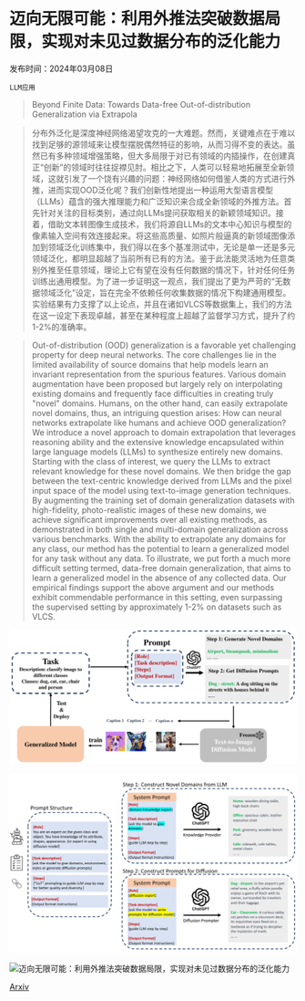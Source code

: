 # 迈向无限可能：利用外推法突破数据局限，实现对未见过数据分布的泛化能力

发布时间：2024年03月08日

`LLM应用`

> Beyond Finite Data: Towards Data-free Out-of-distribution Generalization via Extrapola

> 分布外泛化是深度神经网络渴望攻克的一大难题。然而，关键难点在于难以找到足够的源领域来让模型摆脱偶然特征的影响，从而习得不变的表达。虽然已有多种领域增强策略，但大多局限于对已有领域的内插操作，在创建真正“创新”的领域时往往捉襟见肘。相比之下，人类可以轻易地拓展至全新领域，这就引发了一个饶有兴趣的问题：神经网络如何借鉴人类的方式进行外推，进而实现OOD泛化呢？我们创新性地提出一种运用大型语言模型（LLMs）蕴含的强大推理能力和广泛知识来合成全新领域的外推方法。首先针对关注的目标类别，通过向LLMs提问获取相关的新颖领域知识。接着，借助文本转图像生成技术，我们将源自LLMs的文本中心知识与模型的像素输入空间有效连接起来。将这些高质量、如照片般逼真的新领域图像添加到领域泛化训练集中，我们得以在多个基准测试中，无论是单一还是多元领域泛化，都明显超越了当前所有已有的方法。鉴于此法能灵活地为任意类别外推至任意领域，理论上它有望在没有任何数据的情况下，针对任何任务训练出通用模型。为了进一步证明这一观点，我们提出了更为严苛的“无数据领域泛化”设定，旨在完全不依赖任何收集数据的情况下构建通用模型。实验结果有力支撑了以上论点，并且在诸如VLCS等数据集上，我们的方法在这一设定下表现卓越，甚至在某种程度上超越了监督学习方式，提升了约1-2\%的准确率。

> Out-of-distribution (OOD) generalization is a favorable yet challenging property for deep neural networks. The core challenges lie in the limited availability of source domains that help models learn an invariant representation from the spurious features. Various domain augmentation have been proposed but largely rely on interpolating existing domains and frequently face difficulties in creating truly "novel" domains. Humans, on the other hand, can easily extrapolate novel domains, thus, an intriguing question arises: How can neural networks extrapolate like humans and achieve OOD generalization?
  We introduce a novel approach to domain extrapolation that leverages reasoning ability and the extensive knowledge encapsulated within large language models (LLMs) to synthesize entirely new domains. Starting with the class of interest, we query the LLMs to extract relevant knowledge for these novel domains. We then bridge the gap between the text-centric knowledge derived from LLMs and the pixel input space of the model using text-to-image generation techniques. By augmenting the training set of domain generalization datasets with high-fidelity, photo-realistic images of these new domains, we achieve significant improvements over all existing methods, as demonstrated in both single and multi-domain generalization across various benchmarks.
  With the ability to extrapolate any domains for any class, our method has the potential to learn a generalized model for any task without any data. To illustrate, we put forth a much more difficult setting termed, data-free domain generalization, that aims to learn a generalized model in the absence of any collected data. Our empirical findings support the above argument and our methods exhibit commendable performance in this setting, even surpassing the supervised setting by approximately 1-2\% on datasets such as VLCS.

![迈向无限可能：利用外推法突破数据局限，实现对未见过数据分布的泛化能力](../../../paper_images/2403.05523/x1.png)

![迈向无限可能：利用外推法突破数据局限，实现对未见过数据分布的泛化能力](../../../paper_images/2403.05523/x2.png)

![迈向无限可能：利用外推法突破数据局限，实现对未见过数据分布的泛化能力](../../../paper_images/2403.05523/x5.png)

[Arxiv](https://arxiv.org/abs/2403.05523)